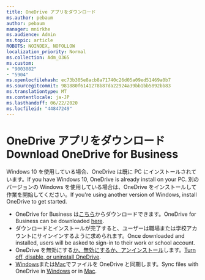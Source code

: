 ```yaml
---
title: OneDrive アプリをダウンロード
ms.author: pebaum
author: pebaum
manager: mnirkhe
ms.audience: Admin
ms.topic: article
ROBOTS: NOINDEX, NOFOLLOW
localization_priority: Normal
ms.collection: Adm_O365
ms.custom:
- "9003082"
- "5904"
ms.openlocfilehash: ec73b305e8acb8a71740c26d05a09ed51469a0b7
ms.sourcegitcommit: 981880f6141278b87da22924a39bb1bb5892bb83
ms.translationtype: MT
ms.contentlocale: ja-JP
ms.lasthandoff: 06/22/2020
ms.locfileid: "44847249"
---
```

# <a name="download-onedrive-for-business"></a><span data-ttu-id="31c8a-102">OneDrive アプリをダウンロード</span><span class="sxs-lookup"><span data-stu-id="31c8a-102">Download OneDrive for Business</span></span>

<span data-ttu-id="31c8a-103">Windows 10 を使用している場合、OneDrive は既に PC にインストールされています。</span><span class="sxs-lookup"><span data-stu-id="31c8a-103">If you have Windows 10, OneDrive is already install on your PC.</span></span> <span data-ttu-id="31c8a-104">別のバージョンの Windows を使用している場合は、OneDrive をインストールして作業を開始してください。</span><span class="sxs-lookup"><span data-stu-id="31c8a-104">If you're using another version of Windows, install OneDrive to get started.</span></span>

- <span data-ttu-id="31c8a-105">OneDrive for Business は[こちら](https://www.microsoft.com/microsoft-365/onedrive/download)からダウンロードできます。</span><span class="sxs-lookup"><span data-stu-id="31c8a-105">OneDrive for Business can be downloaded  [here](https://www.microsoft.com/microsoft-365/onedrive/download).</span></span>
- <span data-ttu-id="31c8a-106">ダウンロードとインストールが完了すると、ユーザーは職場または学校アカウントにサインインするように求められます。</span><span class="sxs-lookup"><span data-stu-id="31c8a-106">Once downloaded and installed, users will be asked to sign-in to their work or school account.</span></span>
- <span data-ttu-id="31c8a-107">OneDrive を無効にする[か、無効にするか、アンインストール](https://support.microsoft.com/office/turn-off-disable-or-uninstall-onedrive-f32a17ce-3336-40fe-9c38-6efb09f944b0)します。</span><span class="sxs-lookup"><span data-stu-id="31c8a-107">[Turn off, disable, or uninstall OneDrive](https://support.microsoft.com/office/turn-off-disable-or-uninstall-onedrive-f32a17ce-3336-40fe-9c38-6efb09f944b0).</span></span>
- <span data-ttu-id="31c8a-108">[Windows](https://support.microsoft.com/office/615391c4-2bd3-4aae-a42a-858262e42a49)または[Mac](https://support.microsoft.com/office/d11b9f29-00bb-4172-be39-997da46f913f)でファイルを OneDrive と同期します。</span><span class="sxs-lookup"><span data-stu-id="31c8a-108">Sync files with OneDrive in [Windows](https://support.microsoft.com/office/615391c4-2bd3-4aae-a42a-858262e42a49) or in [Mac](https://support.microsoft.com/office/d11b9f29-00bb-4172-be39-997da46f913f).</span></span>
